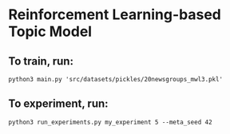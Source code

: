 # Reinforcement Learning-based Topic Model

## To train, run:

```
python3 main.py 'src/datasets/pickles/20newsgroups_mwl3.pkl'
```

## To experiment, run: 

```
python3 run_experiments.py my_experiment 5 --meta_seed 42
```